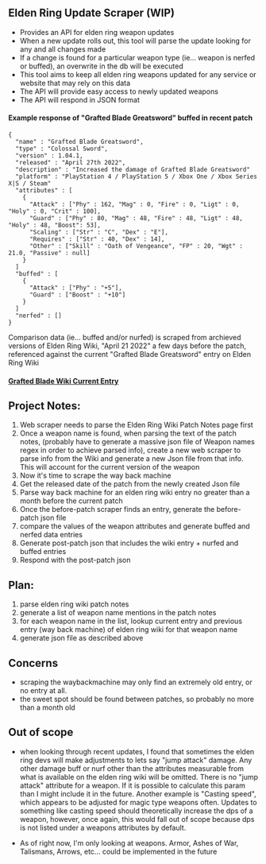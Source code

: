 ## Elden Ring Update Scraper (WIP)

- Provides an API for elden ring weapon updates
- When a new update rolls out, this tool will parse the update looking for any and all changes made
- If a change is found for a particular weapon type (ie... weapon is nerfed or buffed), an overwrite in the db will be executed
- This tool aims to keep all elden ring weapons updated for any service or website that may rely on this data
- The API will provide easy access to newly updated weapons
- The API will respond in JSON format

#### Example response of "Grafted Blade Greatsword" buffed in recent patch

```
{
  "name" : "Grafted Blade Greatsword",
  "type" : "Colossal Sword",
  "version" : 1.04.1,
  "released" : "April 27th 2022",
  "description" : "Increased the damage of Grafted Blade Greatsword"
  "platform" : "PlayStation 4 / PlayStation 5 / Xbox One / Xbox Series X|S / Steam"
  "attributes" : [
    {
      "Attack" : ["Phy" : 162, "Mag" : 0, "Fire" : 0, "Ligt" : 0, "Holy" : 0, "Crit" : 100],
      "Guard" : ["Phy" : 80, "Mag" : 48, "Fire" : 48, "Ligt" : 48, "Holy" : 48, "Boost": 53],
      "Scaling" : ["Str" : "C", "Dex" : "E"],
      "Requires" : ["Str" : 40, "Dex" : 14],
      "Other" : ["Skill" : "Oath of Vengeance", "FP" : 20, "Wgt" : 21.0, "Passive" : null]
    }
  ]
  "buffed" : [
    {
      "Attack" : ["Phy" : "+5"],
      "Guard" : ["Boost" : "+10"]
    }
  ]
  "nerfed" : []
}
```

Comparison data (ie... buffed and/or nurfed) is scraped from archieved versions of Elden Ring Wiki, "April 21 2022" a few days before the patch, referenced against the current "Grafted Blade Greatsword" entry on Elden Ring Wiki
#### [Grafted Blade Wiki Current Entry](https://eldenring.wiki.fextralife.com/Grafted+Blade+Greatsword)


## Project Notes:
1. Web scraper needs to parse the Elden Ring Wiki Patch Notes page first
2. Once a weapon name is found, when parsing the text of the patch notes, (probably have to generate a massive json file of Weapon names regex in order to achieve parsed info),
create a new web scraper to parse info from the Wiki and generate a new Json file from that info. This will account for the current version of the weapon
3. Now it's time to scrape the way back machine
4. Get the released date of the patch from the newly created Json file
5. Parse way back machine for an elden ring wiki entry no greater than a month before the current patch
6. Once the before-patch scraper finds an entry, generate the before-patch json file
7. compare the values of the weapon attributes and generate buffed and nerfed data entries
8. Generate post-patch json that includes the wiki entry + nurfed and buffed entries
9. Respond with the post-patch json

## Plan:
1. parse elden ring wiki patch notes
2. generate a list of weapon name mentions in the patch notes
3. for each weapon name in the list, lookup current entry and previous entry (way back machine) of elden ring wiki for that weapon name
4. generate json file as described above

## Concerns
- scraping the waybackmachine may only find an extremely old entry, or no entry at all.
- the sweet spot should be found between patches, so probably no more than a month old

## Out of scope
- when looking through recent updates, I found that sometimes the elden ring devs will make adjustments to lets say
"jump attack" damage. Any other damage buff or nurf other than the attributes measurable from what is available
on the elden ring wiki will be omitted. There is no "jump attack" attribute for a weapon. If it is possible to calculate
this param than I might include it in the future. Another example is "Casting speed", which appears to be adjusted
for magic type weapons often. Updates to something like casting speed should theoretically increase the dps of a weapon,
however, once again, this would fall out of scope because dps is not listed under a weapons attributes by default.

- As of right now, I'm only looking at weapons. Armor, Ashes of War, Talismans, Arrows, etc... could be implemented in the future






